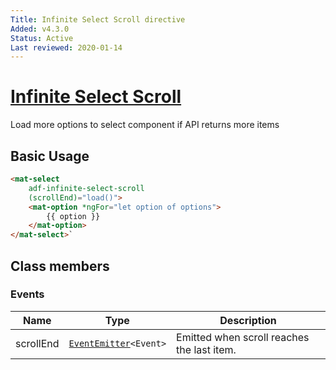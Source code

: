 ```yaml
---
Title: Infinite Select Scroll directive
Added: v4.3.0
Status: Active
Last reviewed: 2020-01-14
---
```


# [Infinite Select Scroll](lib/core/src/lib/directives/infinite-select-scroll.directive.ts "Defined in infinite-select-scroll.directive.ts")

Load more options to select component if API returns more items

## Basic Usage

```html
<mat-select
    adf-infinite-select-scroll
    (scrollEnd)="load()">
    <mat-option *ngFor="let option of options">
        {{ option }}
    </mat-option>
</mat-select>`
```

## Class members

### Events

| Name | Type | Description |
| ---- | ---- | ----------- |
| scrollEnd | [`EventEmitter`](https://angular.io/api/core/EventEmitter)`<Event>` | Emitted when scroll reaches the last item. |
